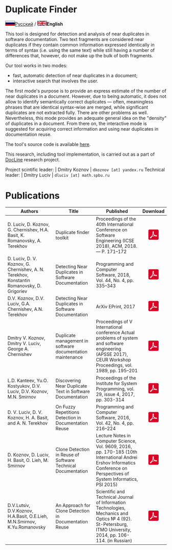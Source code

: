 Duplicate Finder
================

[![](/img/ru_flag.png)Русский](index.ru) / ![](/img/en_flag.png)**English**

This tool is designed for detection and analysis of near duplicates in
software documentation. Two text fragments are considered near
duplicates if they contain common information expressed identically in
terms of syntax (i.e. using the same text) while still having a number
of differences that, however, do not make up the bulk of both fragments.

Our tool works in two modes:

*  fast, automatic detection of near duplicates in a document;
*  interactive search that involves the user.

The first mode\'s purpose is to provide an express estimate of the
number of near duplicates in a document. However, due to being
automatic, it does not allow to identify semantically correct duplicates —
often, meaningless phrases that are identical syntax-wise are merged,
while significant duplicates are not extracted fully. There are other
problems as well. Nevertheless, this mode provides an adequate general
idea on the \"density\" of duplicates in a document. From there on, the
interactive mode is suggested for acquiring correct information and
using near duplicates in documentation reuse.

The tool's source code is available
[here](https://github.com/spbu-se/pldoctoolkit/blob/master/doc-clone-miner/README_en.md).

This research, including tool implementation, is carried out as a part
of [DocLine](docline/index.en) research project.

Project scintific leader: | Dmitry Koznov | `dkoznov [at] yandex.ru`
Technical leader:         | Dmitry Luciv  | `dluciv [at] math.spbu.ru`


Publications
============

| Authors                                                                     | Title                                                          | Published                                                                                                                                                                   | Download
|-|-|-|:--:|
| D. Luciv, D. Koznov, G. Chernishev, H.A. Basit, K. Romanovsky, A. Terekhov  | Duplicate finder toolkit                                       | Proceedings of the 40th International Conference on Software Engineering (ICSE 2018), ACM, 2018. — P. 171–172                                                               | [![pdf](/img/pdf.png)](/pdf/dluciv.dkoznov.gchernichev.hbasit.kromanovsky.aterekhov.2018.icse.pdf)
| D. Luciv, D. V. Koznov, G. Chernishev, A. N. Terekhov, Konstantin Romanovsky, D. Grigoriev | Detecting Near Duplicates in Software Documentation | Programming and Computer Software, 2018, Vol. 44, No. 4, pp. 335–343                                                                                                                 | [![pdf](/img/pdf.png)](/pdf/dluciv.dkoznov.gchernichev.aterekhov.kromanovsky.dgrigoriev.2018.programming.en.pdf)
| D.V. Koznov, D.V. Luciv, G.A. Chernishev, A.N. Terekhov                     | Detecting Near Duplicates in Software Documentation            | ArXiv EPrint, 2017                                                                                                                                                          | [![pdf](/img/pdf.png)](https://arxiv.org/pdf/1711.04705.pdf)
| Dmitry V. Koznov, Dmitry V. Luciv, George A. Chernishev                     | Duplicate management in software documentation maintenance     | Proceedings of V International conference Actual problems of system and software engineering (APSSE 2017), CEUR Workshop Proceedings, vol. 1989, pp. 195–201                | [![pdf](/img/pdf.png)](/pdf/dkoznov.dluciv.gchernichev.2017.apsse.pdf)
| L.D. Kanteev, Yu.O. Kostyukov, D.V. Luciv, D.V. Koznov, M.N. Smirnov        | Discovering Near Duplicate Text in Software Documentation      | Proceedings of the Institute for System Programming, vol. 29, issue 4, 2017, pp. 303-314                                                                                    | [![pdf](/img/pdf.png)](/pdf/kanteev.kostykov.luciv.koznov.smirnov.2016.ispras.pdf)
| D. V. Luciv, D. V. Koznov, H. A. Basit, and A. N. Terekhov                  | On Fuzzy Repetitions Detection in Documentation Reuse          | Programming and Computer Software, 2016, Vol. 42, No. 4, pp. 216–224                                                                                                        | [![pdf](/img/pdf.png)](/pdf/luciv.koznov.basit.terekhov_2016_en.pdf)
| D. Koznov, D. Luciv, H. Basit, O. Lieh, M. Smirnov                          | Clone Detection in Reuse of Software Technical Documentation   | Lecture Notes in Computer Science, Vol. 9609, 2016, pp. 170-185 (10th International Andrei Ershov Informatics Conference on Perspectives of System Informatics, PSI 2015)   | [![pdf](/img/pdf.png)](/pdf/koznov.luciv.basit.lieh.smirnov_2016.pdf)
| D.V.Lutsiv, D.V.Koznov, H.A.Basit, O.E.Lieh, M.N.Smirnov, K.Yu.Romanovsky   | An Approach for Clone Detection in Documentation Reuse         | Scientific and Technical Journal of Information Technologies, Mechanics and Optics № 4 (92). St-Petersburg, ITMO University, 2014, pp. 106-114. (in Russian)                | [![pdf](/img/pdf.png)](/pdf/dluciv.dkoznov.etall.2014.ifmo.pdf)
